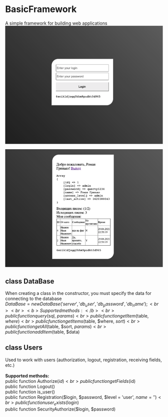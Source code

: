 # BasicFramework
A simple framework for building web applications
![alt text](loginform.png "Login form")

![alt text](user-example.png "Private user section")

## class DataBase
When creating a class in the constructor, you must specify the data for connecting to the database<br>
$DataBase = new DataBase('server', 'db_user', 'db_password', 'db_name');<br>
<br>
<b>Supported methods:</b><br>
public function query($sql, $params)<br>
public function getItem($table, $where)<br>
public function getItems($table, $where, $sort)<br>
public function getAll($table, $sort, $params)<br>
public function addItem($table, $data)<br>

## class Users
Used to work with users (authorization, logout, registration, receiving fields, etc.)<br>
<br>
<b>Supported methods:</b><br>
public function Authorize($id)<br>
public function getFields($id)<br>
public function Logout()<br>
public function is_user()<br>
public function Registration($login, $password, $level = 'user', $name = '')<br>
public function user_exists($login)<br>
public function SecurityAuthorize($login, $password)<br>
<br>
